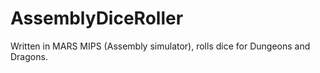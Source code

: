 # AssemblyDiceRoller
Written in MARS MIPS (Assembly simulator), rolls dice for Dungeons and Dragons.
